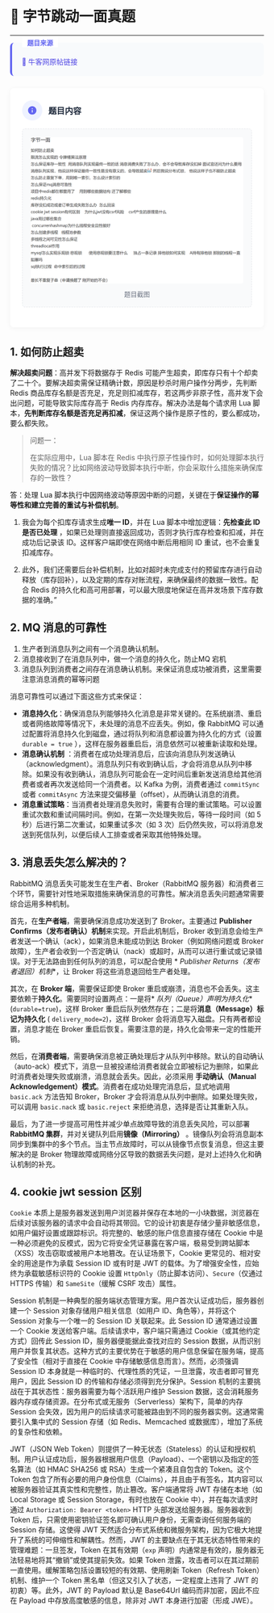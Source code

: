 # 🚀 字节跳动一面真题
----
<div style="
    background: #f8fafc;
    padding: 1.2rem;
    border-radius: 8px;
    border-left: 4px solid #6366f1;
    margin-bottom: 1.5rem;
    position: relative;
">
    <div style="
        position: absolute;
        top: -10px;
        left: 20px;
        background: white;
        padding: 0 10px;
        color: #6366f1;
        font-size: 0.8rem;
        font-weight: bold;
    ">
        题目来源
    </div>
    <a href="https://www.nowcoder.com/feed/main/detail/fa191679038f4646afacac35a91c554c?sourceSSR=search" 
       target="_blank"
       style="
           color: #4f46e5;
           text-decoration: none;
           font-weight: 500;
           display: inline-block;
           margin-top: 0.5rem;
       ">
        🔗 牛客网原帖链接
    </a>
</div>

<div style="
    background: white;
    border-radius: 8px;
    box-shadow: 0 2px 10px rgba(0,0,0,0.05);
    padding: 1.5rem;
    margin-bottom: 2rem;
">
    <div style="
        display: flex;
        align-items: center;
        margin-bottom: 1rem;
    ">
        <div style="
            width: 40px;
            height: 40px;
            background: #eef2ff;
            border-radius: 50%;
            display: flex;
            align-items: center;
            justify-content: center;
            margin-right: 12px;
        ">
            <svg width="20" height="20" viewBox="0 0 24 24" fill="#6366f1">
                <path d="M12 2C6.48 2 2 6.48 2 12s4.48 10 10 10 10-4.48 10-10S17.52 2 12 2zm1 15h-2v-6h2v6zm0-8h-2V7h2v2z"/>
            </svg>
        </div>
        <h3 style="margin:0;color:#1e293b;">题目内容</h3>
    </div>
    <div style="
        background: #f9fafb;
        border: 1px dashed #e5e7eb;
        border-radius: 6px;
        padding: 1rem;
        text-align: center;
        margin: 1rem 0;
    ">
        <img src="./img05.png" alt="i" style="max-width: 100%; border-radius: 4px;">
        <p style="margin: 0.5rem 0 0; color: #6b7280; font-size: 0.8rem;">题目截图</p>
    </div>
</div>

## 1. 如何防止超卖
**解决超卖问题**：高并发下将数据存于 Redis 可能产生超卖，即库存只有十个却卖了二十个。要解决超卖需保证精确计数，原因是秒杀时用户操作分两步，先判断
Redis 商品库存名额是否充足，充足则扣减库存，若这两步非原子性，高并发下会出问题，可能导致实际库存高于 Redis 内存库存。解决办法是每个请求用
Lua 脚本，**先判断库存名额是否充足再扣减**，保证这两个操作是原子性的，要么都成功，要么都失败。

> 问题一：
>
> 在实际应用中，Lua 脚本在 Redis 中执行原子性操作时，如何处理脚本执行失败的情况？比如网络波动导致脚本执行中断，你会采取什么措施来确保库存的一致性？

答：处理 Lua 脚本执行中因网络波动等原因中断的问题，关键在于**保证操作的幂等性和建立完善的重试与补偿机制**。

1. 我会为每个扣库存请求生成**唯一 ID**，并在 Lua 脚本中增加逻辑：**先检查此 ID 是否已处理**
   ，如果已处理则直接返回成功，否则才执行库存检查和扣减，并在成功后记录该 ID。这样客户端即使在网络中断后用相同 ID
   重试，也不会重复扣减库存。

2. 此外，我们还需要后台补偿机制，比如对超时未完成支付的预留库存进行自动释放（库存回补），以及定期的库存对账流程，来确保最终的数据一致性。配合
   Redis 的持久化和高可用部署，可以最大限度地保证在高并发场景下库存数据的准确。”

## 2. MQ 消息的可靠性

1. 生产者到消息队列之间有一个消息确认机制。
2. 消息接收到了在消息队列中，做一个消息的持久化，防止MQ 宕机
3. 消息队列到消费者之间存在消息确认机制。来保证消息成功被消费，这里需要注意消息消费的幂等问题

消息可靠性可以通过下面这些方式来保证：

* **消息持久化**：确保消息队列能够持久化消息是非常关键的。在系统崩溃、重启或者网络故障等情况下，未处理的消息不应丢失。例如，像
  RabbitMQ 可以通过配置将消息持久化到磁盘，通过将队列和消息都设置为持久化的方式（设置 `durable = true`
  ），这样在服务器重启后，消息依然可以被重新读取和处理。
* **消息确认机制**
  ：消费者在成功处理消息后，应该向消息队列发送确认（acknowledgment）。消息队列只有收到确认后，才会将消息从队列中移除。如果没有收到确认，消息队列可能会在一定时间后重新发送消息给其他消费者或者再次发送给同一个消费者。以
  Kafka 为例，消费者通过 `commitSync` 或者 `commitAsync` 方法来提交偏移量（offset），从而确认消息的消费。
* **消息重试策略**：当消费者处理消息失败时，需要有合理的重试策略。可以设置重试次数和重试间隔时间。例如，在第一次处理失败后，等待一段时间（如
  5 秒）后进行第二次重试，如果重试多次（如 3 次）后仍然失败，可以将消息发送到死信队列，以便后续人工排查或者采取其他特殊处理。

## 3. 消息丢失怎么解决的？

RabbitMQ 消息丢失可能发生在生产者、Broker（RabbitMQ 服务器）和消费者三个环节，需要针对性地采取措施来确保消息的可靠性。解决消息丢失问题通常需要综合运用多种机制。

首先，在**生产者端**，需要确保消息成功发送到了 Broker。主要通过 **Publisher Confirms（发布者确认）机制**来实现。开启此机制后，Broker
收到消息会给生产者发送一个确认（ack），如果消息未能成功到达 Broker（例如网络问题或 Broker
故障），生产者会收到一个否定确认（nack）或超时，从而可以进行重试或记录错误。对于无法路由到任何队列的消息，可以配合使用 *
*Publisher Returns（发布者退回）机制**，让 Broker 将这些消息退回给生产者处理。

其次，在 **Broker 端**，需要保证即使 Broker 重启或崩溃，消息也不会丢失。这主要依赖于**持久化**。需要同时设置两点：一是将*
*队列（Queue）声明为持久化** (`durable=true`)，这样 Broker 重启后队列依然存在；二是将**消息（Message）标记为持久化** (
`delivery_mode=2`)，这样 Broker 会将消息写入磁盘。只有两者都设置，消息才能在 Broker 重启后恢复。需要注意的是，持久化会带来一定的性能开销。

然后，在**消费者端**，需要确保消息被正确处理后才从队列中移除。默认的自动确认（auto-ack）模式下，消息一旦被投递给消费者就会立即被标记为删除，如果此时消费者处理失败或崩溃，消息就会丢失。因此，必须采用
**手动确认（Manual Acknowledgement）模式**。消费者在成功处理完消息后，显式地调用 `basic.ack` 方法告知 Broker，Broker
才会将消息从队列中删除。如果处理失败，可以调用 `basic.nack` 或 `basic.reject` 来拒绝消息，选择是否让其重新入队。

最后，为了进一步提高可用性并减少单点故障导致的消息丢失风险，可以部署 **RabbitMQ 集群**，并对关键队列启用**镜像（Mirroring）**
。镜像队列会将消息副本同步到集群中的多个节点。当主节点故障时，可以从镜像节点恢复消息，但这主要解决的是 Broker
物理故障或网络分区导致的数据丢失问题，是对上述持久化和确认机制的补充。

## 4. cookie jwt session 区别

`Cookie` 本质上是服务器发送到用户浏览器并保存在本地的一小块数据，浏览器在后续对该服务器的请求中会自动将其带回。它的设计初衷是存储少量非敏感信息，如用户偏好设置或跟踪标识。将完整的、敏感的账户信息直接存储在
Cookie 中是一种必须避免的反模式，因为它将安全凭证暴露在客户端，极易受到跨站脚本（XSS）攻击窃取或被用户本地篡改。在认证场景下，Cookie
更常见的、相对安全的用途是作为承载 Session ID 或有时是 JWT 的载体。为了增强安全性，应始终为承载敏感标识符的 Cookie 设置
`HttpOnly`（防止脚本访问）、`Secure`（仅通过 HTTPS 传输）和 `SameSite`（缓解 CSRF 攻击）属性。

Session 机制是一种典型的服务端状态管理方案。用户首次认证成功后，服务器创建一个 Session 对象存储用户相关信息（如用户
ID、角色等），并将这个 Session 对象与一个唯一的 Session ID 关联起来。此 Session ID 通常通过设置一个 Cookie
发送给客户端。后续请求中，客户端只需通过 Cookie（或其他约定方式）回传此 Session ID，服务器便能据此查找对应的 Session
数据，从而识别用户并恢复其状态。这种方式的主要优势在于敏感的用户信息保留在服务端，提高了安全性（相对于直接在 Cookie
中存储敏感信息而言）。然而，必须强调 Session ID 本身就是一种临时的、代理性质的凭证，一旦泄露，攻击者即可冒充用户，因此 Session
ID 的传输和存储必须得到充分保护。Session 机制的主要挑战在于其状态性：服务器需要为每个活跃用户维护 Session
数据，这会消耗服务器内存或存储资源。在分布式或无服务（Serverless）架构下，简单的内存 Session
会失效，因为用户的后续请求可能被路由到不同的服务器实例。这通常需要引入集中式的 Session 存储（如 Redis、Memcached
或数据库），增加了系统的复杂性和依赖。

JWT（JSON Web Token）则提供了一种无状态（Stateless）的认证和授权机制。用户认证成功后，服务器根据用户信息（Payload）、一个密钥以及指定的签名算法（如
HMAC SHA256 或 RSA）生成一个紧凑且自包含的 Token。这个 Token
包含了所有必要的用户身份信息（Claims），并且由于有签名，其内容可以被服务器验证其真实性和完整性，防止篡改。客户端通常将 JWT
存储在本地（如 Local Storage 或 Session Storage，有时也放在 Cookie 中），并在每次请求时通过 `Authorization: Bearer <token>`
HTTP 头部发送给服务器。服务器收到 Token 后，只需使用密钥验证签名即可确认用户身份，无需查询任何服务端的 Session 存储。这使得
JWT 天然适合分布式系统和微服务架构，因为它极大地提升了系统的可伸缩性和解耦性。然而，JWT 的主要缺点在于其无状态特性带来的管理难题：一旦签发，Token
在其有效期（`exp` 声明）内通常是有效的，服务器无法轻易地将其“撤销”或使其提前失效。如果 Token
泄露，攻击者可以在其过期前一直使用。缓解策略包括设置较短的有效期、使用刷新 Token（Refresh Token）机制、维护一个 Token
黑名单（但这又引入了状态，一定程度上违背了 JWT 的初衷）等。此外，JWT 的 Payload 默认是 Base64Url 编码而非加密，因此不应在
Payload 中存放高度敏感的信息，除非对 JWT 本身进行加密（形成 JWE）。

